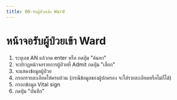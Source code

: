 ```yaml
---
title: 00-รับผู้ป่วยเข้า Ward
---
```

# หน้าจอรับผู้ป่วยเข้า Ward
1. ระบุเลข AN แล้วกด enter หรือ กดปุ่ม "ค้นหา"
2. จะปราฏหน้าจอรายการผู้ป่วยที่ Admit  กดปุ่ม "เลือก"
3. จะแสดงข้อมูลผู้ป่วย
4. กรอกรายละเอียดให้ครบถ้วน (กรณีข้อมูลของผู้ปกครอง จะใส่รายละเอียดหรือไม่ก็ได้)
5. กรอกข้อมูล Vital sign
6. กดปุ่ม "บันทึก" 